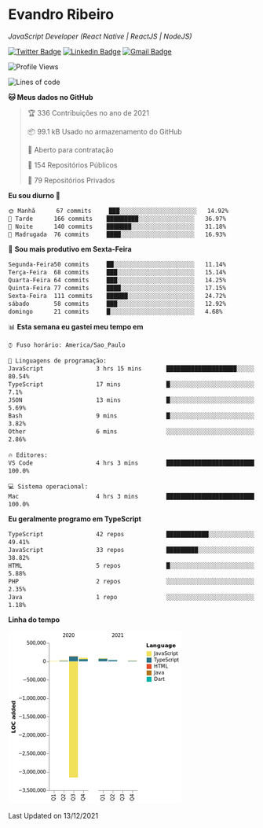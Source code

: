 # Evandro **Ribeiro**

*JavaScript Developer (React Native | ReactJS | NodeJS)*

[![Twitter Badge](https://img.shields.io/badge/-@ribeiroevandro-201B2D?style=flat-square&labelColor=201B2D&logo=twitter&logoColor=white&link=https://twitter.com/ribeiroevandro)](https://twitter.com/ribeiroevandro) 
[![Linkedin Badge](https://img.shields.io/badge/-Evandro%20Ribeiro-201B2D?style=flat-square&logo=Linkedin&logoColor=white&link=https://www.linkedin.com/in/ribeiroevandro)](https://www.linkedin.com/in/ribeiroevandro) 
[![Gmail Badge](https://img.shields.io/badge/-oi@ribeiroevandro.com.br-201B2D?style=flat-square&logo=Gmail&logoColor=white&link=mailto:oi@ribeiroevandro.com.br)](mailto:oi@ribeiroevandro.com.br)


<!--START_SECTION:waka-->
![Profile Views](http://img.shields.io/badge/Visualizac%C3%B5es%20do%20perfil-0-blue)

![Lines of code](https://img.shields.io/badge/Desde%20o%20Hello%20World%20eu%20escrevi--3%20Million%20linhas%20de%20c%C3%B3digo-blue)

**🐱 Meus dados no GitHub** 

> 🏆 336 Contribuições no ano de 2021
 > 
> 📦 99.1 kB Usado no armazenamento do GitHub 
 > 
> 💼 Aberto para contratação
 > 
> 📜 154 Repositórios Públicos 
 > 
> 🔑 79 Repositórios Privados  
 > 
**Eu sou diurno 🐤** 

```text
🌞 Manhã      67 commits     ███░░░░░░░░░░░░░░░░░░░░░░   14.92% 
🌆 Tarde      166 commits    █████████░░░░░░░░░░░░░░░░   36.97% 
🌃 Noite      140 commits    ███████░░░░░░░░░░░░░░░░░░   31.18% 
🌙 Madrugada  76 commits     ████░░░░░░░░░░░░░░░░░░░░░   16.93%

```
📅 **Sou mais produtivo em Sexta-Feira** 

```text
Segunda-Feira50 commits     ██░░░░░░░░░░░░░░░░░░░░░░░   11.14% 
Terça-Feira  68 commits     ███░░░░░░░░░░░░░░░░░░░░░░   15.14% 
Quarta-Feira 64 commits     ███░░░░░░░░░░░░░░░░░░░░░░   14.25% 
Quinta-Feira 77 commits     ████░░░░░░░░░░░░░░░░░░░░░   17.15% 
Sexta-Feira  111 commits    ██████░░░░░░░░░░░░░░░░░░░   24.72% 
sábado       58 commits     ███░░░░░░░░░░░░░░░░░░░░░░   12.92% 
domingo      21 commits     █░░░░░░░░░░░░░░░░░░░░░░░░   4.68%

```


📊 **Esta semana eu gastei meu tempo em** 

```text
⌚︎ Fuso horário: America/Sao_Paulo

💬 Linguagens de programação: 
JavaScript               3 hrs 15 mins       ████████████████████░░░░░   80.54% 
TypeScript               17 mins             █░░░░░░░░░░░░░░░░░░░░░░░░   7.1% 
JSON                     13 mins             █░░░░░░░░░░░░░░░░░░░░░░░░   5.69% 
Bash                     9 mins              █░░░░░░░░░░░░░░░░░░░░░░░░   3.82% 
Other                    6 mins              ░░░░░░░░░░░░░░░░░░░░░░░░░   2.86%

🔥 Editores: 
VS Code                  4 hrs 3 mins        █████████████████████████   100.0%

💻 Sistema operacional: 
Mac                      4 hrs 3 mins        █████████████████████████   100.0%

```

**Eu geralmente programo em TypeScript** 

```text
TypeScript               42 repos            ████████████░░░░░░░░░░░░░   49.41% 
JavaScript               33 repos            █████████░░░░░░░░░░░░░░░░   38.82% 
HTML                     5 repos             █░░░░░░░░░░░░░░░░░░░░░░░░   5.88% 
PHP                      2 repos             ░░░░░░░░░░░░░░░░░░░░░░░░░   2.35% 
Java                     1 repo              ░░░░░░░░░░░░░░░░░░░░░░░░░   1.18%

```


**Linha do tempo**

![Chart not found](https://raw.githubusercontent.com/ribeiroevandro/ribeiroevandro/master/charts/bar_graph.png) 


 Last Updated on 13/12/2021
<!--END_SECTION:waka-->
